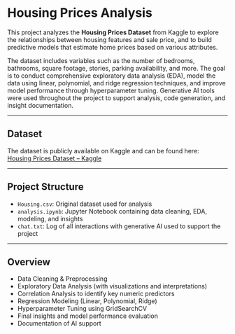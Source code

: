 
# Housing Prices Analysis

This project analyzes the **Housing Prices Dataset** from Kaggle to explore the relationships between housing features and sale price, and to build predictive models that estimate home prices based on various attributes.

The dataset includes variables such as the number of bedrooms, bathrooms, square footage, stories, parking availability, and more. The goal is to conduct comprehensive exploratory data analysis (EDA), model the data using linear, polynomial, and ridge regression techniques, and improve model performance through hyperparameter tuning. Generative AI tools were used throughout the project to support analysis, code generation, and insight documentation.

---

## Dataset

The dataset is publicly available on Kaggle and can be found here:  
[Housing Prices Dataset – Kaggle](https://www.kaggle.com/datasets/yasserh/housing-prices-dataset)

---

## Project Structure

- `Housing.csv`: Original dataset used for analysis  
- `analysis.ipynb`: Jupyter Notebook containing data cleaning, EDA, modeling, and insights  
- `chat.txt`: Log of all interactions with generative AI used to support the project  

---

## Overview

- Data Cleaning & Preprocessing  
- Exploratory Data Analysis (with visualizations and interpretations)  
- Correlation Analysis to identify key numeric predictors  
- Regression Modeling (Linear, Polynomial, Ridge)  
- Hyperparameter Tuning using GridSearchCV  
- Final insights and model performance evaluation  
- Documentation of AI support

